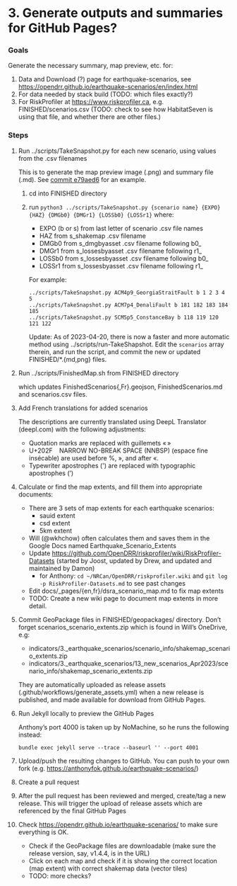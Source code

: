 # 3. Generate outputs and summaries for GitHub Pages?

### Goals

Generate the necessary summary, map preview, etc. for:

1. Data and Download (?) page for earthquake-scenarios, see <https://opendrr.github.io/earthquake-scenarios/en/index.html>
2. For data needed by stack build (TODO: which files exactly?)
3. For RiskProfiler at <https://www.riskprofiler.ca>, e.g. FINISHED/scenarios.csv (TODO: check to see how HabitatSeven is using that file, and whether there are other files.)

### Steps

1. Run ../scripts/TakeSnapshot.py for each new scenario, using values from the .csv filenames

    This is to generate the map preview image (.png) and summary file (.md).
    See [commit e79aed6](https://github.com/OpenDRR/earthquake-scenarios/pull/77/commits/e79aed677ede45301b804c589c471dafc5b4079b) for an example.

    1. cd into FINISHED directory

    2. run `python3 ../scripts/TakeSnapshot.py {scenario name} {EXPO} {HAZ} {DMGb0} {DMGr1} {LOSSb0} {LOSSr1}` where:
        * EXPO (b or s) from last letter of scenario .csv file names
        * HAZ from s_shakemap .csv filename
        * DMGb0 from s_dmgbyasset .csv filename following b0_
        * DMGr1 from s_lossesbyasset .csv filename following r1_
        * LOSSb0 from s_lossesbyasset .csv filename following b0_
        * LOSSr1 from s_lossesbyasset .csv filename following r1_

        For example:
        ```
        ../scripts/TakeSnapshot.py ACM4p9_GeorgiaStraitFault b 1 2 3 4 5
        ../scripts/TakeSnapshot.py ACM7p4_DenaliFault b 181 182 183 184 185
        ../scripts/TakeSnapshot.py SCM5p5_ConstanceBay b 118 119 120 121 122
        ```

        Update: As of 2023-04-20, there is now a faster and more automatic method using ../scripts/run-TakeShapshot.  Edit the `scenarios` array therein, and run the script, and commit the new or updated FINISHED/*.{md,png} files.

2. Run ../scripts/FinishedMap.sh from FINISHED directory

    which updates FinishedScenarios{,Fr}.geojson, FinishedScenarios.md and scenarios.csv files.

3. Add French translations for added scenarios

    The descriptions are currently translated using DeepL Translator (deepl.com) with the following adjustments:

    - Quotation marks are replaced with guillemets « »
    - U+202F ` ` NARROW NO-BREAK SPACE (NNBSP) (espace fine insécable) are used before %, », and after «.
    - Typewriter apostrophes (') are replaced with typographic apostrophes (’)

4. Calculate or find the map extents, and fill them into appropriate documents:
    - There are 3 sets of map extents for each earthquake scenarios:
        - sauid extent
        - csd extent
        - 5km extent
    - Will (@wkhchow) often calculates them and saves them in the Google Docs named Earthquake_Scenario_Extents
    - Update https://github.com/OpenDRR/riskprofiler/wiki/RiskProfiler-Datasets (started by Joost, updated by Drew, and updated and maintained by Damon)
        - for Anthony: `cd ~/NRCan/OpenDRR/riskprofiler.wiki` and `git log -p RiskProfiler-Datasets.md` to see past changes
    - Edit docs/_pages/{en,fr}/dsra_scenario_map.md to fix map extents
    - TODO: Create a new wiki page to document map extents in more detail.

5. Commit GeoPackage files in FINISHED/geopackages/ directory.
   Don’t forget scenarios_scenario_extents.zip which is found in Will’s OneDrive, e.g:
    - indicators/3._earthquake_scenarios/scenario_info/shakemap_scenario_extents.zip
    - indicators/3._earthquake_scenarios/13_new_scenarios_Apr2023/scenario_info/shakemap_scenario_extents.zip

    They are automatically uploaded as release assets (.github/workflows/generate_assets.yml) when a new release is published, and made available for download from GitHub Pages.

6. Run Jekyll locally to preview the GitHub Pages

    Anthony’s port 4000 is taken up by NoMachine, so he runs the following instead:
    ```
    bundle exec jekyll serve --trace --baseurl '' --port 4001
    ```

7. Upload/push the resulting changes to GitHub.  You can push to your own fork (e.g. https://anthonyfok.github.io/earthquake-scenarios/)

8. Create a pull request

9. After the pull request has been reviewed and merged, create/tag a new release.  This will trigger the upload of release assets which are referenced by the final GitHub Pages

10. Check <https://opendrr.github.io/earthquake-scenarios/> to make sure everything is OK.

    - Check if the GeoPackage files are downloadable (make sure the release version, say, v1.4.4, is in the URL)
    - Click on each map and check if it is showing the correct location (map extent) with correct shakemap data (vector tiles)
    - TODO: more checks?
